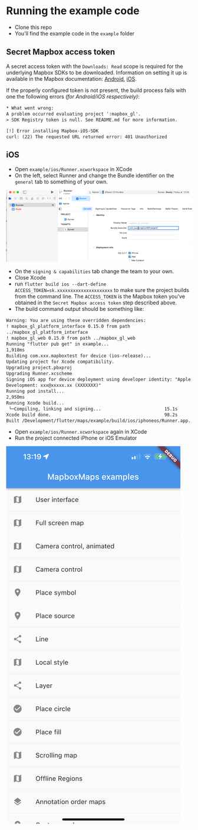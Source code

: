 # Running the example code

- Clone this repo
- You'll find the example code in the `example` folder


## Secret Mapbox access token

A secret access token with the `Downloads: Read` scope is required for the underlying Mapbox SDKs to be downloaded.
Information on setting it up is available in the Mapbox documentation:
[Android](https://docs.mapbox.com/android/maps/guides/install/),
[iOS](https://docs.mapbox.com/ios/maps/guides/install/).

If the properly configured token is not present,
the build process fails with one the following errors *(for Android/iOS respectively)*:

```
* What went wrong:
A problem occurred evaluating project ':mapbox_gl'.
> SDK Registry token is null. See README.md for more information.
```

```
[!] Error installing Mapbox-iOS-SDK
curl: (22) The requested URL returned error: 401 Unauthorized
```

## iOS
- Open `example/ios/Runner.xcworkspace` in XCode
- On the left, select Runner and change the Bundle identifier on the `general` tab to something of your own.

![XCode bundle identier](img/xcode-bundle-identifier.png)

- On the `signing & capabilities` tab change the team to your own.
- Close Xcode
- run `flutter build ios --dart-define ACCESS_TOKEN=sk.xxxxxxxxxxxxxxxxxxxxx` to make sure the project builds from the command line. The `ACCESS_TOKEN` is the Mapbox token you've obtained in the `Secret Mapbox access token` step described above.
- The build command output should be something like:

```terminal
Warning: You are using these overridden dependencies:
! mapbox_gl_platform_interface 0.15.0 from path ../mapbox_gl_platform_interface
! mapbox_gl_web 0.15.0 from path ../mapbox_gl_web
Running "flutter pub get" in example...                          1,918ms
Building com.xxx.mapboxtest for device (ios-release)...
Updating project for Xcode compatibility.
Upgrading project.pbxproj
Upgrading Runner.xcscheme
Signing iOS app for device deployment using developer identity: "Apple Development: xxx@xxxxx.xx (XXXXXXX)"
Running pod install...                                           2,950ms
Running Xcode build...
 └─Compiling, linking and signing...                        15.1s
Xcode build done.                                           98.2s
Built /Development/flutter/maps/example/build/ios/iphoneos/Runner.app.
```

- Open `example/ios/Runner.xcworkspace` again in XCode 
- Run the project connected iPhone or iOS Emulator

![XCode bundle identief](img/example-iphone.jpeg)